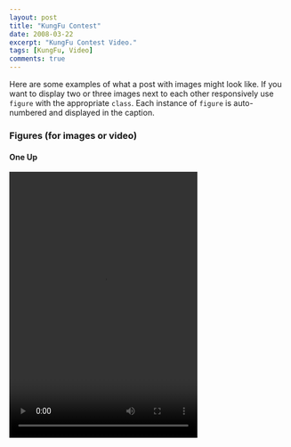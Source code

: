 ```yaml
---
layout: post
title: "KungFu Contest"
date: 2008-03-22
excerpt: "KungFu Contest Video."
tags: [KungFu, Video]
comments: true
---
```


Here are some examples of what a post with images might look like. If you want to display two or three images next to each other responsively use `figure` with the appropriate `class`. Each instance of `figure` is auto-numbered and displayed in the caption.

### Figures (for images or video)

#### One Up

<video width="338" height="478" src="/assets/kungfu.mp4" controls="controls">
您的浏览器不支持 video 标签。
</video>

